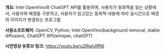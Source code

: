 **개요:**  Intel OpenVino와 ChatGPT API를 활용하여, 사용자가 동화책을 읽는 상황에서, 사용자와 배경을 구분하고, 사용자가 읽고있는 동화책 내용에 따라 실시간으로  배경의 이미지가 변경되는 프로그램

**사용소프트웨어:**  OpenCV, Python, Intel OpenVino(background removal, stable diffusion), ChatGPT API(whisper, chatGPT)

**시연영상 유튜브 링크:** https://youtu.be/u2IRwUlffNI
